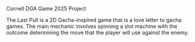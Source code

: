 Cornell DGA Game 2025 Project 

The Last Pull is a 2D Gacha-inspired game that is a love letter to gacha games. The main mechanic involves spinning a slot machine with the outcome determining the move that the player will use against the enemy. 
